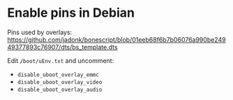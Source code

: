 Enable pins in Debian
=====================

Pins used by overlays:
https://github.com/jadonk/bonescript/blob/01eeb68f6b7b06076a990be24949377893c76907/dts/bs_template.dts

Edit `/boot/uEnv.txt` and uncomment:
* `disable_uboot_overlay_emmc`
* `disable_uboot_overlay_video`
* `disable_uboot_overlay_audio`
